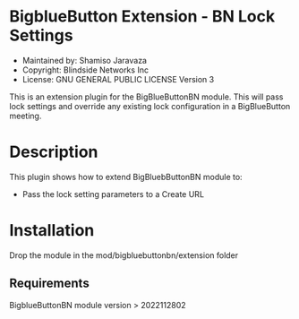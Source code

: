 BigblueButton Extension - BN Lock Settings
=======================
* Maintained by: Shamiso Jaravaza
* Copyright: Blindside Networks Inc
* License:  GNU GENERAL PUBLIC LICENSE Version 3

This is an extension plugin for the BigBlueButtonBN module. This will pass lock settings and override any existing lock configuration in a BigBlueButton meeting.


Description
===========
This plugin shows how to extend BigBluebButtonBN module to:
* Pass the lock setting parameters to a Create URL

Installation
============
Drop the module in the mod/bigbluebuttonbn/extension folder


Requirements
------------
BigblueButtonBN module version > 2022112802
